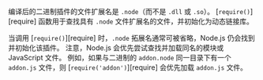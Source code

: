 
编译后的二进制插件的文件扩展名是 `.node`（而不是 `.dll` 或 `.so`）。
[`require()`][require] 函数用于查找具有 `.node` 文件扩展名的文件，并初始化为动态链接库。

当调用 [`require()`][require] 时，`.node` 拓展名通常可被省略，Node.js 仍会找到并初始化该插件。
注意，Node.js 会优先尝试查找并加载同名的模块或 JavaScript 文件。
例如，如果与二进制的 `addon.node` 同一目录下有一个 `addon.js` 文件，则 [`require('addon')`][require] 会优先加载 `addon.js` 文件。

